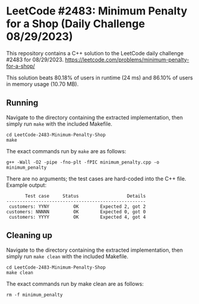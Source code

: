 # LeetCode #2483: Minimum Penalty for a Shop (Daily Challenge 08/29/2023)
This repository contains a C++ solution to the LeetCode daily challenge #2483 for 08/29/2023. https://leetcode.com/problems/minimum-penalty-for-a-shop/

This solution beats 80.18% of users in runtime (24 ms) and 86.10% of users in memory usage (10.70 MB). 

## Running
Navigate to the directory containing the extracted implementation, then simply run `make` with the included Makefile.
```
cd LeetCode-2483-Minimum-Penalty-Shop
make
```

The exact commands run by `make` are as follows:

```
g++ -Wall -O2 -pipe -fno-plt -fPIC minimum_penalty.cpp -o minimum_penalty
```

There are no arguments; the test cases are hard-coded into the C++ file. Example output:

```
       Test case     Status                  Details
----------------------------------------------------
 customers: YYNY         OK        Expected 2, got 2
customers: NNNNN         OK        Expected 0, got 0
 customers: YYYY         OK        Expected 4, got 4
```

## Cleaning up
Navigate to the directory containing the extracted implementation, then simply run `make clean` with the included Makefile.

```
cd LeetCode-2483-Minimum-Penalty-Shop
make clean
```

The exact commands run by make clean are as follows:

```
rm -f minimum_penalty
```